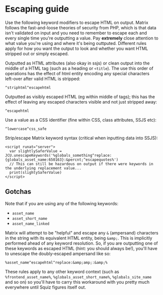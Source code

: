 # Escaping guide

Use the following keyword modifiers to escape HTML on output.  Matrix follows
the fast-and-loose theories of security from PHP, which is that data isn't
validated on input and you need to remember to escape each and every single
time you're outputting a value.  Pay **extremely** close attention to what
value you're using and where it's being outtputed.  Different rules apply for
how you want the output to look and whether you want HTML stripped out or
simply escaped.

Outputted as HTML attributes (also okay in ssjs) or clean output into the
middle of a HTML tag (such as a heading or `<title`). The use this order of
operations has the effect of html entity encoding any special characters
left-over after valid HTML is stripped:

    ^striphtml^escapehtml

Outputted as visibly escaped HTML (eg within middle of tags); this has the
effect of leaving any escaped characters visible and not just stripped away:

    ^escapehtml

Use a value as a CSS identifier (fine within CSS, class attributes, SSJS etc):

    ^lowercase^css_safe

Strip/escape Matrix keyword syntax (critical when inputting data into SSJS):

    <script runat="server">
      var slightlySaferValue = JCU.unescapeKeywords('%globals_something^replace:{globals_asset_name:650163}:&percnt;^escapequotes%')
      // This can still be hazardous on output if there were keywords in the underlying replacement value...
      print(slightySaferValue)
    </script> 

## Gotchas

Note that if you are using any of the following keywords:

* `asset_name`
* `asset_short_name`
* `asset_name_linked`

Matrix will attempt to be "helpful" and escape any `&` (ampersand) characters
in the string with its equivalent HTML entity, being `&amp;`.  This is
implicitly performed ahead of any keyword resolution.  So, if you are
outputting one of these keywords as escaped HTML (hint: you should always
be!), you'll have to unescape the doubly-escaped ampersand like so:

   `%asset_name^escapehtml^replace:&amp;amp;:&amp;%`

These rules apply to any other keyword context (such as
`%frontend_asset_name%`, `%globals_asset_short_name%`, `%globals_site_name`
and so on) so you'll have to carry this workaround with you pretty much
everywhere until Squiz figures itself out.
